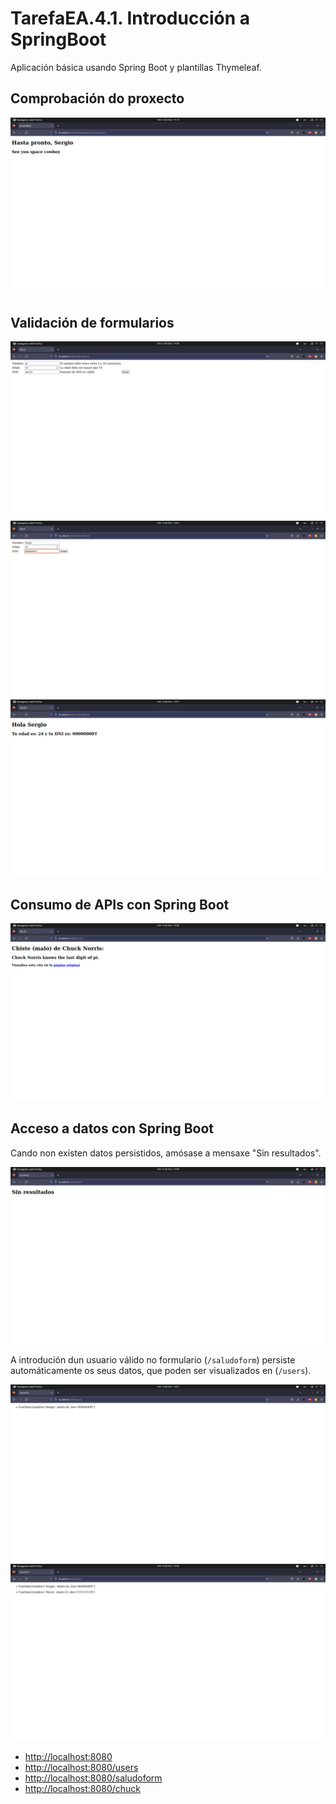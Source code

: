 # TarefaEA.4.1. Introducción a SpringBoot

Aplicación básica usando Spring Boot y plantillas Thymeleaf.

## Comprobación do proxecto

![](img/1_comprobacionProyectoBase.png)

## Validación de formularios

![](img/2_validacionFormularioIncorrecto.png)
![](img/3_validacionFormularioCorrecto.png)
![](img/4_validacionFormularioResultado.png)

## Consumo de APIs con Spring Boot

![](img/5_consumoDeAPIs.png)

## Acceso a datos con Spring Boot

Cando non existen datos persistidos, amósase a mensaxe "Sin resultados".

![](img/6_accesoADatosPre.png)

A introdución dun usuario válido no formulario (`/saludoform`) persiste automáticamente os seus datos, que poden ser
visualizados en (`/users`).

![](img/7_accesoADatosPost.png)
![](img/8_accesoADatosVarios.png)

- [http://localhost:8080](http://localhost:8080)
- [http://localhost:8080/users](http://localhost:8080/users)
- [http://localhost:8080/saludoform](http://localhost:8080/saludoform)
- [http://localhost:8080/chuck](http://localhost:8080/chuck)

